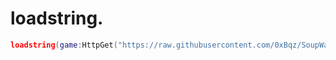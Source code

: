 # loadstring.
```lua
loadstring(game:HttpGet("https://raw.githubusercontent.com/0xBqz/SoupWare/main/Scripts/SoupWareScript.txt"))()
```
